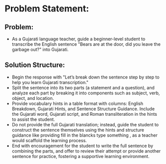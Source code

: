 # Problem Statement:

## Problem: 
- As a Gujarati language teacher, guide a beginner-level student to transcribe the English sentence "Bears are at the door, did you leave the garbage out?" into Gujarati.

## Solution Structure:

- Begin the response with "Let’s break down the sentence step by step to help you learn Gujarati transcription."
- Split the sentence into its two parts (a statement and a question), and analyze each part by breaking it into components such as subject, verb, object, and location.
- Provide vocabulary hints in a table format with columns: English Breakdown, Gujarati Hints, and Sentence Structure Guidance. Include the Gujarati word, Gujarati script, and Roman transliteration in the hints to assist the student.
- Do not provide the full Gujarati translation; instead, guide the student to construct the sentence themselves using the hints and structure guidance like providing fill in the blancks type something , as a teacher would scaffold the learning process.
- End with encouragement for the student to write the full sentence by combining the parts, and offer to review their attempt or provide another sentence for practice, fostering a supportive learning environment.